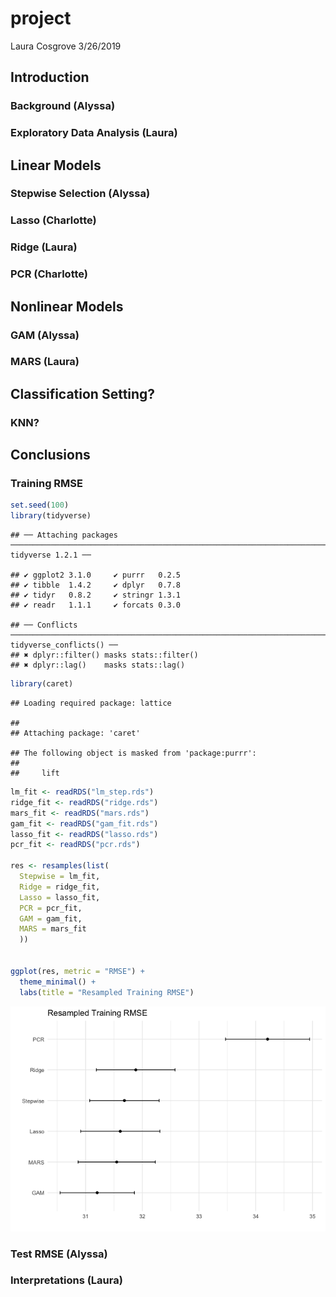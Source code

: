 project
================
Laura Cosgrove
3/26/2019

Introduction
------------

### Background (Alyssa)

### Exploratory Data Analysis (Laura)

Linear Models
-------------

### Stepwise Selection (Alyssa)

### Lasso (Charlotte)

### Ridge (Laura)

### PCR (Charlotte)

Nonlinear Models
----------------

### GAM (Alyssa)

### MARS (Laura)

Classification Setting?
-----------------------

### KNN?

Conclusions
-----------

### Training RMSE

``` r
set.seed(100)
library(tidyverse)
```

    ## ── Attaching packages ──────────────────────────────────────────────────────────────────────────────── tidyverse 1.2.1 ──

    ## ✔ ggplot2 3.1.0     ✔ purrr   0.2.5
    ## ✔ tibble  1.4.2     ✔ dplyr   0.7.8
    ## ✔ tidyr   0.8.2     ✔ stringr 1.3.1
    ## ✔ readr   1.1.1     ✔ forcats 0.3.0

    ## ── Conflicts ─────────────────────────────────────────────────────────────────────────────────── tidyverse_conflicts() ──
    ## ✖ dplyr::filter() masks stats::filter()
    ## ✖ dplyr::lag()    masks stats::lag()

``` r
library(caret)
```

    ## Loading required package: lattice

    ## 
    ## Attaching package: 'caret'

    ## The following object is masked from 'package:purrr':
    ## 
    ##     lift

``` r
lm_fit <- readRDS("lm_step.rds")
ridge_fit <- readRDS("ridge.rds")
mars_fit <- readRDS("mars.rds")
gam_fit <- readRDS("gam_fit.rds")
lasso_fit <- readRDS("lasso.rds")
pcr_fit <- readRDS("pcr.rds")

res <- resamples(list(
  Stepwise = lm_fit,
  Ridge = ridge_fit,
  Lasso = lasso_fit,
  PCR = pcr_fit,
  GAM = gam_fit,
  MARS = mars_fit
  ))


ggplot(res, metric = "RMSE") +
  theme_minimal() +
  labs(title = "Resampled Training RMSE")
```

![](project_files/figure-markdown_github/unnamed-chunk-1-1.png)

### Test RMSE (Alyssa)

### Interpretations (Laura)
